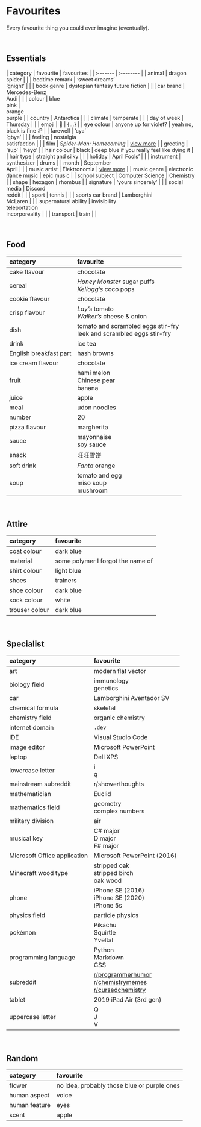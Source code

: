 # Favourites

Every favourite thing you could ever imagine (eventually).


<br>


## Essentials

| category | favourite | favourites |
| :------- | :-------- |
| animal | dragon <br> spider | |
| bedtime remark | ‘sweet dreams’ <br> ‘gnight’ | |
| book genre | dystopian fantasy future fiction | |
| car brand | Mercedes-Benz <br> Audi | |
| colour | blue <br> pink | <br> orange <br> purple |
| country | Antarctica | |
| climate | temperate | |
| day of week | Thursday | |
| emoji | 👀 | {...} |
| eye colour | anyone up for violet? | yeah no, black is fine :P |
| farewell | ‘cya’ <br> ‘gbye’ | |
| feeling | nostalgia <br> satisfaction | |
| film | *Spider-Man: Homecoming* | [view more](films.md) |
| greeting | ‘sup’ | ‘heyo’ |
| hair colour | black | deep blue if you really feel like dying it |
| hair type | straight and silky | |
| holiday | April Fools’ | |
| instrument | synthesizer | drums |
| month | September <br> April | |
| music artist | Elektronomia | [view more](music.md) |
| music genre | electronic dance music | epic music |
| school subject | Computer Science | Chemistry |
| shape | hexagon | rhombus |
| signature | ‘yours sincerely’ | |
| social media | Discord <br> reddit | |
| sport | tennis | |
| sports car brand | Lamborghini <br> McLaren | |
| supernatural ability | invisibility <br> teleportation <br> incorporeality | |
| transport | train | |


<br>


## Food

| category | favourite |
| :------- | :-------- |
| cake flavour | chocolate |
| cereal | *Honey Monster* sugar puffs <br> *Kellogg’s* coco pops |
| cookie flavour | chocolate |
| crisp flavour | *Lay’s* tomato <br> *Walker’s* cheese & onion |
| dish | tomato and scrambled eggs stir-fry <br> leek and scrambled eggs stir-fry |
| drink | ice tea |
| English breakfast part | hash browns |
| ice cream flavour | chocolate |
| fruit | hami melon <br> Chinese pear <br> banana |
| juice | apple |
| meal | udon noodles |
| number | 20 |
| pizza flavour | margherita |
| sauce | mayonnaise <br> soy sauce |
| snack | 旺旺雪饼 |
| soft drink | *Fanta* orange |
| soup | tomato and egg <br> miso soup <br> mushroom |


<br>


## Attire

| category | favourite |
| :------- | :-------- |
| coat colour | dark blue |
| material | some polymer I forgot the name of |
| shirt colour | light blue |
| shoes | trainers |
| shoe colour | dark blue |
| sock colour | white |
| trouser colour | dark blue |


<br>


## Specialist

| category | favourite |
| :------- | :-------- |
| art | modern flat vector |
| biology field | immunology <br> genetics |
| car | Lamborghini Aventador SV |
| chemical formula | skeletal |
| chemistry field | organic chemistry |
| internet domain | `.dev` |
| IDE | Visual Studio Code |
| image editor | Microsoft PowerPoint |
| laptop | Dell XPS |
| lowercase letter | i <br> q |
| mainstream subreddit | r/showerthoughts |
| mathematician | Euclid |
| mathematics field | geometry <br> complex numbers |
| military division | air |
| musical key | C# major <br> D major <br> F# major |
| Microsoft Office application | Microsoft PowerPoint (2016) |
| Minecraft wood type | stripped oak <br> stripped birch <br> oak wood |
| phone | iPhone SE (2016) <br> iPhone SE (2020) <br> iPhone 5s |
| physics field | particle physics |
| pokémon | Pikachu <br> Squirtle <br> Yveltal |
| programming language | Python <br> Markdown <br> CSS |
| subreddit | [r/programmerhumor](https://reddit.com/r/programmerhumor) <br> [r/chemistrymemes](https://reddit.com/r/chemistrymemes) <br> [r/cursedchemistry](https://reddit.com/r/cursedchemistry) |
| tablet | 2019 iPad Air (3rd gen) |
| uppercase letter | Q <br> J <br> V |


<br>


## Random

| category | favourite |
| :------- | :-------- |
| flower | no idea, probably those blue or purple ones |
| human aspect | voice |
| human feature | eyes |
| scent | apple |
